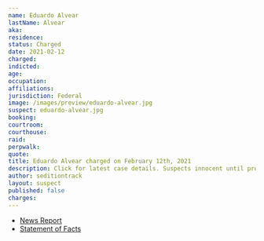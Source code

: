 ```yaml
---
name: Eduardo Alvear
lastName: Alvear
aka:
residence:
status: Charged
date: 2021-02-12
charged:
indicted:
age:
occupation:
affiliations:
jurisdiction: Federal
image: /images/preview/eduardo-alvear.jpg
suspect: eduardo-alvear.jpg
booking:
courtroom:
courthouse:
raid:
perpwalk:
quote:
title: Eduardo Alvear charged on February 12th, 2021
description: Click for latest case details. Suspects innocent until proven guilty.
author: seditiontrack
layout: suspect
published: false
charges:
---
```

- [News Report]()
- [Statement of Facts](https://www.justice.gov/usao-dc/case-multi-defendant/file/1367061/download)
